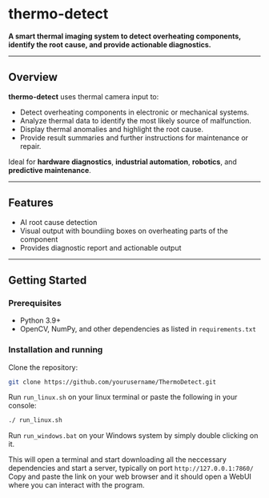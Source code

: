 # thermo-detect

**A smart thermal imaging system to detect overheating components, identify the root cause, and provide actionable diagnostics.**

---

## Overview

**thermo-detect** uses thermal camera input to:
- Detect overheating components in electronic or mechanical systems.
- Analyze thermal data to identify the most likely source of malfunction.
- Display thermal anomalies and highlight the root cause.
- Provide result summaries and further instructions for maintenance or repair.

Ideal for **hardware diagnostics**, **industrial automation**, **robotics**, and **predictive maintenance**.

---

## Features

- AI root cause detection
- Visual output with boundiing boxes on overheating parts of the component
- Provides diagnostic report and actionable output

---

## Getting Started

### Prerequisites
- Python 3.9+
- OpenCV, NumPy, and other dependencies as listed in `requirements.txt`


### Installation and running

Clone the repository:
```bash
git clone https://github.com/yourusername/ThermoDetect.git
```

Run `run_linux.sh` on your linux terminal or paste the following in your console:

```bash
./ run_linux.sh
```

Run `run_windows.bat` on your Windows system by simply double clicking on it.


This will open a terminal and start downloading all the neccessary dependencies and start a server, typically on port `http://127.0.0.1:7860/`
Copy and paste the link on your web browser and it should open a WebUI where you can interact with the program.
